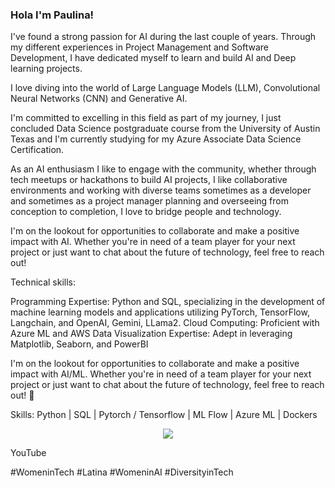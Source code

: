 ### Hola I'm Paulina!

I've found a strong passion for AI during the last couple of years. Through my different experiences in Project Management and Software Development, I have dedicated myself to learn and build AI and Deep learning projects.

I love diving into the world of Large Language Models (LLM),  Convolutional Neural Networks (CNN) and Generative AI.

I'm committed to excelling in this field as part of my journey, I just concluded Data Science postgraduate course from the University of Austin Texas and I'm currently studying for my Azure Associate Data Science Certification. 

As an AI enthusiasm I like to engage with the community, whether through tech meetups or hackathons to build AI projects, I like collaborative environments and working with diverse teams sometimes as a developer and sometimes as a project manager planning and overseeing from conception to completion, I love to bridge people and technology.

I'm on the lookout for opportunities to collaborate and make a positive impact with AI. Whether you're in need of a team player for your next project or just want to chat about the future of technology, feel free to reach out!

Technical skills:

Programming Expertise: Python and SQL, specializing in the development of machine learning models and applications utilizing PyTorch, TensorFlow, Langchain, and OpenAI, Gemini, LLama2.
Cloud Computing: Proficient with Azure ML and AWS
Data Visualization Expertise: Adept in leveraging Matplotlib, Seaborn, and PowerBI

I'm on the lookout for opportunities to collaborate and make a positive impact with AI/ML. Whether you're in need of a team player for your next project or just want to chat about the future of technology, feel free to reach out! 💬

Skills: Python | SQL | Pytorch / Tensorflow | ML Flow | Azure ML | Dockers 

<p align="center">
  <a href="https://skillicons.dev">
    <img src="https://skillicons.dev/icons?i=python,pytorch,tensorflow,aws,azure,kubernetes,docker" />
  </a>
</p>

YouTube


#WomeninTech #Latina #WomeninAI #DiversityinTech






